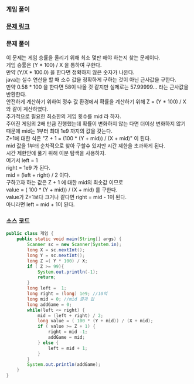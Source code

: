  ### 게임 풀이

### [문제 링크](https://www.acmicpc.net/problem/1072)

### 문제 풀이
이 문제는 게임 승률을 올리기 위해 최소 몇판 해야 하는지 찾는 문제이다.</br>
게임 승률은  (Y * 100) / X 을 통하여 구한다.</br>
만약 (Y/X * 100.0) 을 한다면 정확하지 않은 숫자가 나온다.</br>
java는 실수 연산을 할 때 소수 값을 정확하게 구하는 것이 아닌 근사값을 구한다.</br>
만약 0.58 * 100 을 한다면 58이 나올 것 같지만 실제로는 57.99999... 라는 근사값을 반환한다.</br>
안전하게 계산하기 위하여 정수 값 환경에서 확률을 계산하기 위해  Z = (Y * 100) / X 와 같이 계산하였다.</br>
추가적으로 필요한 최소한의 게임 횟수를 mid 라 하자.</br>
주어진 게임의 2배 만큼 진행했는데 확률이 변화하지 않는 다면 더이상 변화하지 않기 때문에 mid는 1부터 최대 1e9 까지의 값을 갖는다.</br>
Z+1에 대한 식은 "Z + 1 = (100 * (Y + mid)) / (X + mid)" 이 된다.</br>
mid 값을 1부터 순차적으로 찾아 구할수 있지만 시간 제한을 초과하게 된다.</br>
시간 제한안에 풀기 위해 이분 탐색을 사용하자.</br>
여기서 left = 1</br>
right = 1e9 가 된다.</br>
mid = (left + right) / 2 이다.</br>
구하고자 하는 값은 Z + 1 에 대한 mid의 최솟값 이므로</br>
value = ( 100 * (Y + mid)) / (X + mid) 를 구한다.</br>
value가 Z+1보다 크거나 같다면 right = mid - 1이 된다.</br>
아니라면 left = mid + 1이 된다. </br>

### 소스 코드
```java
public class 게임 {
    public static void main(String[] args) {
        Scanner sc = new Scanner(System.in);
        long X = sc.nextInt();
        long Y = sc.nextInt();
        long Z =( Y * 100) / X;
        if ( Z >= 99){
            System.out.println(-1);
            return;
        }
        long left =  1;
        long right = (long) 1e9; //10억
        long mid = 0; //mid 결과 값
        long addGame = 0;
        while(left <= right) {
            mid = (left + right) / 2;
            long value = ( 100 * (Y + mid)) / (X + mid);
            if ( value >= Z + 1) {
                right = mid -1;
                addGame = mid;
            } else {
                left = mid + 1;
            }
        }
        System.out.println(addGame);
    }
}

```

